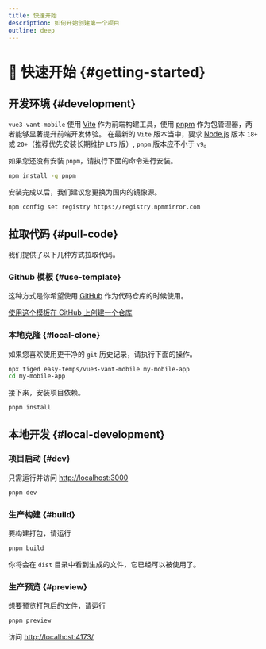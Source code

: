 ```yaml
---
title: 快速开始
description: 如何开始创建第一个项目
outline: deep
---
```


# :rocket: 快速开始 {#getting-started}

## 开发环境 {#development}

`vue3-vant-mobile` 使用 [Vite](https://cn.vitejs.dev/) 作为前端构建工具，使用 [pnpm](https://pnpm.io/zh/) 作为包管理器，两者能够显著提升前端开发体验。
在最新的 `Vite` 版本当中，要求 [Node.js](https://nodejs.org/en) 版本 `18+` 或 `20+`（推荐优先安装长期维护 `LTS` 版）, `pnpm` 版本应不小于 `v9`。

如果您还没有安装 `pnpm`，请执行下面的命令进行安装。

```bash
npm install -g pnpm
```

安装完成以后，我们建议您更换为国内的镜像源。

```bash
npm config set registry https://registry.npmmirror.com
```

## 拉取代码 {#pull-code}

我们提供了以下几种方式拉取代码。

### Github 模板 {#use-template}

这种方式是你希望使用 [GitHub](https://github.com/) 作为代码仓库的时候使用。

[使用这个模板在 GitHub 上创建一个仓库](https://github.com/easy-temps/vue3-vant-mobile/generate)

### 本地克隆 {#local-clone}

如果您喜欢使用更干净的 `git` 历史记录，请执行下面的操作。

```bash
npx tiged easy-temps/vue3-vant-mobile my-mobile-app
cd my-mobile-app
```

接下来，安装项目依赖。

```bash
pnpm install
```

## 本地开发 {#local-development}

### 项目启动 {#dev}

只需运行并访问 <http://localhost:3000>

```bash
pnpm dev
```

### 生产构建 {#build}

要构建打包，请运行

```bash
pnpm build
```

你将会在 `dist` 目录中看到生成的文件，它已经可以被使用了。

### 生产预览 {#preview}

想要预览打包后的文件，请运行

```bash
pnpm preview
```

访问 <http://localhost:4173/>
